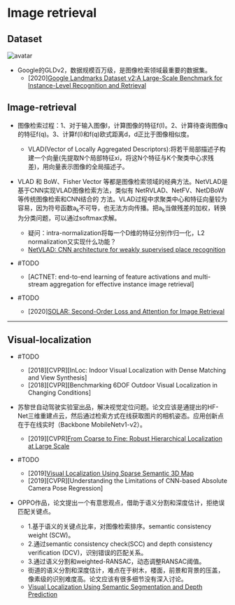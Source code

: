 # Image retrieval

## Dataset

![avatar](https://github.com/ahong007007/awesomeCV/blob/master/04_Retrieval/00_material/dataset_GLD2.jpg)

- Google的GLDv2，数据规模百万级，是图像检索领域最重要的数据集。
  - [2020][Google Landmarks Dataset v2:A Large-Scale Benchmark for Instance-Level Recognition and Retrieval](https://arxiv.org/pdf/2004.01804.pdf)

## Image-retrieval

- 图像检索过程：1、对于输入图像I，计算图像的特征f(I)。2、计算待查询图像q的特征f(q)。3、计算f(I)和f(q)欧式距离d，d正比于图像相似度。
  - VLAD(Vector of Locally Aggregated Descriptors):将若干局部描述子构建一个向量(先提取N个局部特征xi，将这N个特征与K个聚类中心求残差)，用向量表示图像的全局描述子。

- VLAD 和 BoW、Fisher Vector 等都是图像检索领域的经典方法。NetVLAD是基于CNN实现VLAD图像检索方法，类似有 NetRVLAD、NetFV、NetDBoW等传统图像检索和CNN结合的
方法。VLAD过程中求聚类中心和特征向量较为容易，因为符号函数a<sub>k</sub>不可导，也无法方向传播。把a<sub>k</sub>当做残差的加权，转换为分类问题，可以通过softmax求解。
  - 疑问：intra-normalization将每一个D维的特征分别作归一化，L2 normalization又实现什么功能？
  - [NetVLAD: CNN architecture for weakly supervised place recognition](https://arxiv.org/pdf/1511.07247.pdf)

- #TODO  
  - [ACTNET: end-to-end learning of feature activations and multi-stream aggregation for effective instance image retrieval]

- #TODO 
  - [2020][SOLAR: Second-Order Loss and Attention for Image Retrieval](https://arxiv.org/pdf/2001.08972.pdf)

---

## Visual-localization

- #TODO
  - [2018][CVPR][InLoc: Indoor Visual Localization with Dense Matching and View Synthesis]
  - [2018][CVPR][Benchmarking 6DOF Outdoor Visual Localization in Changing Conditions]

- 苏黎世自动驾驶实验室出品，解决视觉定位问题。论文应该是通提出的HF-Net三维重建点云，然后通过检索方式在线获取图片的相机姿态。应用创新点在于在线实时（Backbone MobileNetv1-v2）。
  - [2019][CVPR][From Coarse to Fine: Robust Hierarchical Localization at Large Scale](http://openaccess.thecvf.com/content_CVPR_2019/papers/Sarlin_From_Coarse_to_Fine_Robust_Hierarchical_Localization_at_Large_Scale_CVPR_2019_paper.pdf)

- #TODO
  - [2019][Visual Localization Using Sparse Semantic 3D Map](https://arxiv.org/pdf/1904.03803.pdf)
  - [2019][CVPR][Understanding the Limitations of CNN-based Absolute Camera Pose Regression]

- OPPO作品，论文提出一个有意思观点，借助于语义分割和深度估计，拒绝误匹配关键点。
  - 1.基于语义的关键点比率，对图像检索排序。semantic consistency weight (SCW)。
  - 2.通过semantic consistency check(SCC) and depth consistency verification (DCV)，识别错误的匹配关系。
  - 3.通过语义分割和weighted-RANSAC，动态调整RANSAC阈值。
  - 街道的语义分割和深度估计，难点在于树木，楼面，前景和背景的压盖，像素级的识别难度高。论文应该有很多细节没有深入讨论。
  - [Visual Localization Using Semantic Segmentation and Depth Prediction](https://arxiv.org/pdf/2005.11922.pdf)
